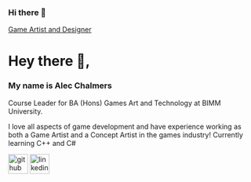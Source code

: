 ### Hi there 👋

[Game Artist and Designer](https://www.linkedin.com/in/alec-chalmers/)
# Hey there 👋, 
### My name is Alec Chalmers
Course Leader for BA (Hons) Games Art and Technology at BIMM University.


I love all aspects of game development and have experience working as both a Game Artist and a Concept Artist in the games industry! Currently learning C++ and C#


[<img src='https://cdn.jsdelivr.net/npm/simple-icons@3.0.1/icons/github.svg' alt='github' height='40'>](https://github.com/alecchalm) [<img src='https://cdn.jsdelivr.net/npm/simple-icons@3.0.1/icons/linkedin.svg' alt='linkedin' height='40'>](https://www.linkedin.com/in/alec-chalmers/) 
